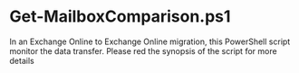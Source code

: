 # Get-MailboxComparison.ps1
In an Exchange Online to Exchange Online migration, this PowerShell script monitor the data transfer. Please red the synopsis of the script for more details
